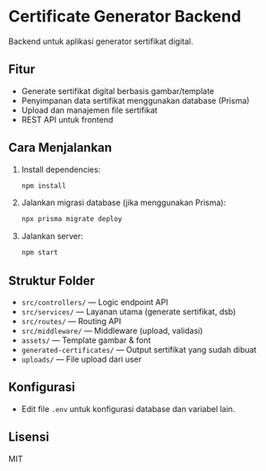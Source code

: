 # Certificate Generator Backend

Backend untuk aplikasi generator sertifikat digital.

## Fitur
- Generate sertifikat digital berbasis gambar/template
- Penyimpanan data sertifikat menggunakan database (Prisma)
- Upload dan manajemen file sertifikat
- REST API untuk frontend

## Cara Menjalankan

1. Install dependencies:
   ```bash
   npm install
   ```

2. Jalankan migrasi database (jika menggunakan Prisma):
   ```bash
   npx prisma migrate deploy
   ```

3. Jalankan server:
   ```bash
   npm start
   ```

## Struktur Folder
- `src/controllers/` — Logic endpoint API
- `src/services/` — Layanan utama (generate sertifikat, dsb)
- `src/routes/` — Routing API
- `src/middleware/` — Middleware (upload, validasi)
- `assets/` — Template gambar & font
- `generated-certificates/` — Output sertifikat yang sudah dibuat
- `uploads/` — File upload dari user

## Konfigurasi
- Edit file `.env` untuk konfigurasi database dan variabel lain.

## Lisensi
MIT
